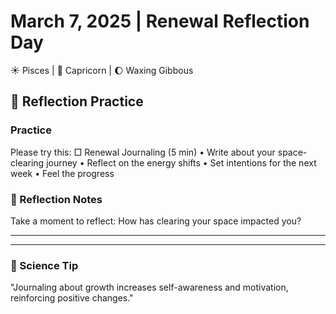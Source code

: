# March 7, 2025 | Renewal Reflection Day
☀️ Pisces | 🌙 Capricorn | 🌔 Waxing Gibbous

## 🌱 Reflection Practice

### Practice
Please try this:
□ Renewal Journaling (5 min)
  • Write about your space-clearing journey
  • Reflect on the energy shifts
  • Set intentions for the next week
  • Feel the progress

### 📝 Reflection Notes
Take a moment to reflect:
How has clearing your space impacted you?
_______________________
_______________________

### 💫 Science Tip
"Journaling about growth increases self-awareness and motivation, reinforcing positive changes." 